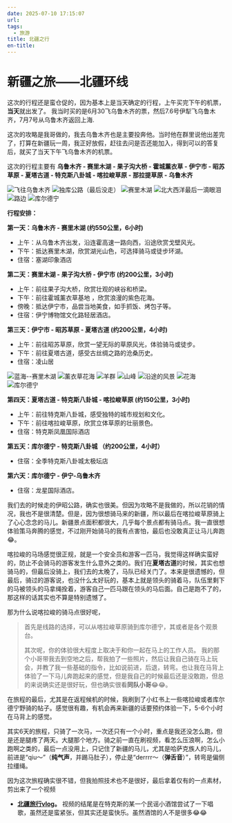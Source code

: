 ```yaml
---
date: 2025-07-10 17:15:07
url: 
tags: 
  - 旅游
title: 北疆之行
en-title:
---
```



# 新疆之旅——北疆环线

>

这次的行程还是蛮仓促的，因为基本上是当天确定的行程，上午买完下午的机票，**当天**就出发了。
我当时买的是6月30飞乌鲁木齐的票，然后7.6号伊犁飞乌鲁木齐，7月7号从乌鲁木齐返回上海.

这次的攻略是我哥做的，我去乌鲁木齐也是主要投奔他。当时他在群里说他出差完了，打算在新疆玩一周，我正好放假，赶往去问是否还能加入，得到可以的答复后，就买了当天下午飞乌鲁木齐的机票。

这次的行程主要有 **乌鲁木齐 - 赛里木湖 - 果子沟大桥 - 霍城薰衣草 - 伊宁市 - 昭苏草原 - 夏塔古道 - 特克斯八卦城 - 喀拉峻草原 - 那拉提草原 - 乌鲁木齐**

<div class="photo-slider">
  <img src="/images/IMG_6489.jpg" alt="飞往乌鲁木齐" />
  <img src="/images/IMG_6493.jpg" alt="独库公路（最后没走）" />
  <img src="/images/IMG_6530.jpg" alt="赛里木湖" />
  
  <img src="/images/IMG_6558.jpg" alt="北大西洋最后一滴眼泪" />
  <img src="/images/IMG_6612.jpg" alt="路边" />
  <img src="/images/IMG_6635.jpg" alt="库尔德宁" />
  
  
</div>

**行程安排：**

**第一天：乌鲁木齐 - 赛里木湖 (约550公里，6小时)**
* 上午：从乌鲁木齐出发，沿连霍高速一路向西，沿途欣赏戈壁风光。
* 下午：抵达赛里木湖，欣赏湖光山色，可选择骑马或徒步环湖。
* 住宿：塞湖印象酒店

**第二天：赛里木湖 - 果子沟大桥  - 伊宁市 (约200公里，3小时)**
* 上午：前往果子沟大桥，欣赏壮观的峡谷和桥梁。
* 下午：前往霍城薰衣草基地 ，欣赏浪漫的紫色花海。
* 傍晚：抵达伊宁市，品尝当地美食，如手抓饭、烤包子等。
* 住宿：伊宁博物馆文化路轻居酒店。

**第三天：伊宁市 - 昭苏草原 - 夏塔古道 (约200公里，4小时)**
* 上午：前往昭苏草原，欣赏一望无际的草原风光，体验骑马或徒步。
* 下午：前往夏塔古道，感受古丝绸之路的沧桑历史。
* 住宿：凌山居

<div class="photo-slider">
    <img src="/images/IMG_6557.jpg" alt="蓝海--赛里木湖" /> 
    <img src="/images/IMG_6573.jpg" alt="薰衣草花海" />
    <img src="/images/IMG_6604.jpg" alt="羊群" />
    <img src="/images/IMG_6634.jpg" alt="山峰" />
    <img src="/images/IMG_6642.jpg" alt="沿途的风景" />
    <img src="/images/IMG_6681.jpg" alt="花海" />
    <img src="/images/IMG_6763.jpg" alt="库尔德宁" />
    
</div>


**第四天：夏塔古道 - 特克斯八卦城 - 喀拉峻草原 (约150公里，3小时)**
* 上午：前往特克斯八卦城，感受独特的城市规划和文化。
* 下午：前往喀拉峻草原，欣赏立体草原的壮丽景色。
* 住宿：特克斯凤凰国际酒店



**第五天：库尔德宁 - 特克斯八卦城 （约200公里，4小时）**
* 住宿：全季特克斯八卦城太极坛店

**第六天：库尔德宁 - 伊宁-乌鲁木齐**
* 住宿：龙星国际酒店。

我们去的时候走的伊昭公路，确实也很美。但因为攻略不是我做的，所以花销的情况，我也不是很清楚。但是，因为很想骑马来的新疆，所以最后在喀拉峻草原骑上了心心念念的马儿。新疆景点面积都很大，几乎每个景点都有骑马点。我一直很想体验策马奔腾的感觉，不过刚开始骑马的我有点害怕，最后也没敢真正让马儿奔跑😂。

喀拉峻的马场感觉很正规，就是一个安全员和游客一匹马，我觉得这样确实蛮好的，防止不会骑马的游客发生什么意外之类的。我们在**夏塔古道**的时候，其实也想骑马的，但最后没骑上，我们去的太晚了，马队已经关门了。本来是很遗憾的，但最后，骑过的游客说，也没什么太好玩的，基本上就是领头的骑着马，队伍里剩下的马被领头的马拿绳拴着，游客自己一匹马跟在领头的马后面。自己是跑不了的，那这样的话其实也不算是特别遗憾了。

那为什么说喀拉峻的骑马点很好呢，
>首先是线路的选择，可以从喀拉峻草原骑到库尔德宁，其或者是各个观景台。
>
>其次呢，你的体验很大程度上取决于和你一起在马上的工作人员。
我的那个小哥带我去到空地之后，帮我拍了一些照片，然后让我自己骑在马上玩会，并教了我一些基础的指令，比如说前进，后退，转弯。也让我在马背上体验了一下马儿奔跑起来的感觉，但是我自己的时候最后还是没敢跑，但总的来说确实还是很好玩，但也确实很看**同队小哥**😂😂。

在旅程的最后，尤其是在返程候机的时候，我刷到了小红书上一些喀拉峻或者库尔德宁野骑的帖子。感觉很有趣，有机会再来新疆的话要预约体验一下，5-6个小时在马背上的感觉。

其实6天的旅程，只骑了一次马，一次还只有一个小时，重点是我还没怎么跑，但是还是腿疼了两天。大腿那个地方。骑之前一直在刷视频，看怎么压浪啊，怎么小跑啊之类的，最后一点没用上，只记住了新疆的马儿，尤其是哈萨克族人的马儿，前进是“qiu～”（**纯气声**，并踢马肚子），停止是“derrrr～（**弹舌音**）”，转弯是偏侧拉缰绳。

因为这次旅程确实很不错，但我拍照技术也不是很好，最后拿着仅有的一点素材，剪出来了一个视频 
* **[北疆旅行vlog](https://www.bilibili.com/video/BV1StGHzoEGw/?spm_id_from=333.1387.upload.video_card.click&vd_source=7cd5da9e8dada22e67bb110a386a6a7d)。** 视频的结尾是在特克斯的某一个民谣小酒馆尝试了一下唱歌，虽然还是蛮紧张，但其实还是蛮快乐。虽然酒馆的人不是很多😂😂
